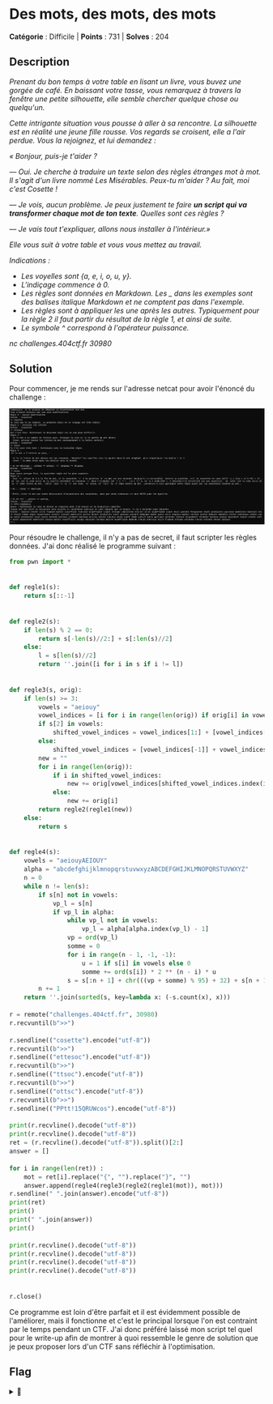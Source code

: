 # Des mots, des mots, des mots

**Catégorie** : Difficile | **Points** : 731 | **Solves** : 204

## Description

*Prenant du bon temps à votre table en lisant un livre, vous buvez une gorgée de café. En baissant votre tasse, vous remarquez à travers la fenêtre une petite silhouette, elle semble chercher quelque chose ou quelqu'un.*

*Cette intrigante situation vous pousse à aller à sa rencontre. La silhouette est en réalité une jeune fille rousse. Vos regards se croisent, elle a l'air perdue. Vous la rejoignez, et lui demandez :*

*« Bonjour, puis-je t'aider ?*

*— Oui. Je cherche à traduire un texte selon des règles étranges mot à mot. Il s'agit d'un livre nommé Les Misérables. Peux-tu m'aider ? Au fait, moi c'est Cosette !*

*— Je vois, aucun problème. Je peux justement te faire **un script qui va transformer chaque mot de ton texte**. Quelles sont ces règles ?*

*— Je vais tout t'expliquer, allons nous installer à l'intérieur.»*

*Elle vous suit à votre table et vous vous mettez au travail.*

*Indications :*

- *Les voyelles sont {a, e, i, o, u, y}.*
- *L'indiçage commence à 0.*
- *Les règles sont données en Markdown. Les _ dans les exemples sont des balises italique Markdown et ne comptent pas dans l'exemple.*
- *Les règles sont à appliquer les une après les autres. Typiquement pour la règle 2 il faut partir du résultat de la règle 1, et ainsi de suite.*
- *Le symbole ^ correspond à l'opérateur puissance.*

*nc challenges.404ctf.fr 30980*

## Solution

Pour commencer, je me rends sur l'adresse netcat pour avoir l'énoncé du challenge :

<p align="center">
  <img src="enonce.png" alt="enonce" width="1000">
</p>

Pour résoudre le challenge, il n'y a pas de secret, il faut scripter les règles données. J'ai donc réalisé le programme suivant :

```py
from pwn import *


def regle1(s):
    return s[::-1]


def regle2(s):
    if len(s) % 2 == 0:
        return s[-len(s)//2:] + s[:len(s)//2]
    else:
        l = s[len(s)//2]
        return ''.join([i for i in s if i != l])


def regle3(s, orig):
    if len(s) >= 3:
        vowels = "aeiouy"
        vowel_indices = [i for i in range(len(orig)) if orig[i] in vowels]
        if s[2] in vowels:
            shifted_vowel_indices = vowel_indices[1:] + [vowel_indices[0]]
        else:
            shifted_vowel_indices = [vowel_indices[-1]] + vowel_indices[:-1]
        new = ""
        for i in range(len(orig)):
            if i in shifted_vowel_indices:
                new += orig[vowel_indices[shifted_vowel_indices.index(i)]]
            else:
                new += orig[i]
        return regle2(regle1(new))
    else:
        return s


def regle4(s):
    vowels = "aeiouyAEIOUY"
    alpha = "abcdefghijklmnopqrstuvwxyzABCDEFGHIJKLMNOPQRSTUVWXYZ"
    n = 0
    while n != len(s):
        if s[n] not in vowels:
            vp_l = s[n]
            if vp_l in alpha:
                while vp_l not in vowels:
                    vp_l = alpha[alpha.index(vp_l) - 1]
                vp = ord(vp_l)
                somme = 0
                for i in range(n - 1, -1, -1):
                    u = 1 if s[i] in vowels else 0
                    somme += ord(s[i]) * 2 ** (n - i) * u
                s = s[:n + 1] + chr(((vp + somme) % 95) + 32) + s[n + 1:]
        n += 1
    return ''.join(sorted(s, key=lambda x: (-s.count(x), x)))

r = remote("challenges.404ctf.fr", 30980)
r.recvuntil(b">>")

r.sendline(("cosette").encode("utf-8"))
r.recvuntil(b">>")
r.sendline(("ettesoc").encode("utf-8"))
r.recvuntil(b">>")
r.sendline(("ttsoc").encode("utf-8"))
r.recvuntil(b">>")
r.sendline(("ottsc").encode("utf-8"))
r.recvuntil(b">>")
r.sendline(("PPtt!15QRUWcos").encode("utf-8"))

print(r.recvline().decode("utf-8"))
print(r.recvline().decode("utf-8"))
ret = (r.recvline().decode("utf-8")).split()[2:]
answer = []

for i in range(len(ret)) :
    mot = ret[i].replace("{", "").replace("}", "")
    answer.append(regle4(regle3(regle2(regle1(mot)), mot)))
r.sendline(" ".join(answer).encode("utf-8"))
print(ret)
print()
print(" ".join(answer))
print()

print(r.recvline().decode("utf-8"))
print(r.recvline().decode("utf-8"))
print(r.recvline().decode("utf-8"))
print(r.recvline().decode("utf-8"))


r.close()
```

Ce programme est loin d'être parfait et il est évidemment possible de l'améliorer, mais il fonctionne et c'est le principal lorsque l'on est contraint par le temps pendant un CTF. J'ai donc préféré laissé mon script tel quel pour le write-up afin de montrer à quoi ressemble le genre de solution que je peux proposer lors d'un CTF sans réfléchir à l'optimisation.

## Flag

<details>
<summary>🚩</summary>

```
404CTF{:T]cdeikm_)W_doprsu_nt_;adei}
```